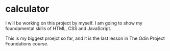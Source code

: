# calculator

I will be working on this project by myself. I am going to show my foundamental skills of HTML, CSS and JavaScript.

This is my biggest proejct so far, and it is the last lesson in The Odin Project Foundations course.
